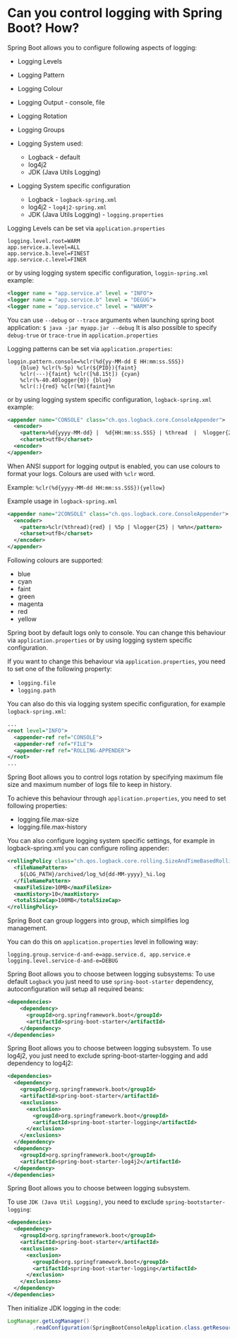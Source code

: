 # Can you control logging with Spring Boot? How?
Spring Boot allows you to configure following aspects of logging:
- Logging Levels
- Logging Pattern
- Logging Colour
- Logging Output - console, file
- Logging Rotation
- Logging Groups
- Logging System used:
    - Logback - default
    - log4j2
    - JDK (Java Utils Logging)

- Logging System specific configuration
    - Logback - ```logback-spring.xml```
    - log4j2 - ```log4j2-spring.xml```
    - JDK (Java Utils Logging) - ```logging.properties```
    
Logging Levels can be set via ```application.properties```
```properties
logging.level.root=WARM
app.service.a.level=ALL
app.service.b.level=FINEST
app.service.c.level=FINER
```

or by using logging system specific configuration, ```loggin-spring.xml``` example:
```xml
<logger name = "app.service.a" level = "INFO">
<logger name = "app.service.b" level = "DEGUG">
<logger name = "app.service.c" level = "WARM">
```

You can use ```--debug``` or ```--trace``` arguments when launching spring boot application:
```$ java -jar myapp.jar --debug```
It is also possible to specify ```debug-true``` or ```trace-true``` in ```application.properties```

Logging patterns can be set via ```application.properties```:
```properties
loggin.pattern.console=%clr(%d{yy-MM-dd E HH:mm:ss.SSS}) 
    {blue} %clr(%-5p) %clr(${PID}){faint} 
    %clr(---){faint} %clr([%8.15t]) {cyan} 
    %clr(%-40.40logger{0}) {blue} 
    %clr(:){red} %clr(%m){faint}%n
```

or by using logging system specific configuration, ```logback-spring.xml``` example:
```xml
<appender name="CONSOLE" class="ch.qos.logback.core.ConsoleAppender">
  <encoder>
    <pattern>%d{yyyy-MM-dd} |  %d{HH:mm:ss.SSS} | %thread  |  %logger{25}  |  %12(ID: %8mdc{id}) | %m%n</pattern>
    <charset>utf8</charset>
  <encoder>
</appender>  
```

When ANSI support for logging output is enabled, you can use colours to format your logs. Colours are used with ```%clr``` word.

Example:
```%clr(%d{yyyy-MM-dd HH:mm:ss.SSS}){yellow}```

Example usage in ```logback-spring.xml```
```xml
<appender name="2CONSOLE" class="ch.qos.logback.core.ConsoleAppender">
  <encoder>
    <pattern>%clr(%thread){red} | %5p | %logger{25} | %m%n</pattern>
    <charset>utf8</charset>
  </encoder>
</appender>    
```

Following colours are supported:
- blue
- cyan
- faint 
- green
- magenta
- red
- yellow

Spring boot by default logs only to console. You can change this behaviour via ```application.properties``` or by using 
logging system specific configuration.

If you want to change this behaviour via ```application.properties```, you need to set one of the following property:
- ```logging.file```
- ```logging.path```

You can also do this via logging system specific configuration, for example ```logback-spring.xml```:
```xml
...
<root level="INFO">
  <appender-ref ref="CONSOLE">
  <appender-ref ref="FILE">
  <appender-ref ref="ROLLING-APPENDER">
</root>
...
```

Spring Boot allows you to control logs rotation by specifying maximum file size and maximum number of logs file to keep
in history.

To achieve this behaviour through ```application.properties```, you need to set following properties:
- logging.file.max-size
- logging.file.max-history

You can also configure logging system specific settings, for example in logback-spring.xml you can configure rolling appender:
```xml
<rollingPolicy class="ch.qos.logback.core.rolling.SizeAndTimeBasedRollingPolicy">
  <fileNamePattern>
    ${LOG_PATH}/archived/log_%d{dd-MM-yyyy}_%i.log
  </fileNamePattern>
  <maxFileSize>10MB</maxFileSize>
  <maxHistory>10</maxHistory>
  <totalSizeCap>100MB</totalSizeCap>
</rollingPolicy>
```

Spring Boot can group loggers into group, which simplifies log management.

You can do this on ```application.properties``` level in following way:
```properties
logging.group.service-d-and-e=app.service.d, app.service.e
logging.level.service-d-and-e=DEBUG
```

Spring Boot allows you to choose between logging subsystems:
To use default ```Logback``` you just need to use ```spring-boot-starter``` dependency, autoconfiguration will setup 
all required beans:
```xml
<dependencies>
    <dependency>
      <groupId>org.springframework.boot</groupId>
      <artifactId>spring-boot-starter</artifactId>
    </dependency>
</dependencies>
```

Spring Boot allows you to choose between logging subsystem.
To use log4j2, you just need to exclude spring-boot-starter-logging and add dependency to
log4j2:
```xml
<dependencies>
  <dependency>
    <groupId>org.springframework.boot</groupId>
    <artifactId>spring-boot-starter</artifactId>
    <exclusions>
      <exclusion>
        <groupId>org.springframework.boot</groupId>
        <artifactId>spring-boot-starter-logging</artifactId>
      </exclusion>
    </exclusions>
  </dependency>
  <dependency>
    <groupId>org.springframework.boot</groupId>
    <artifactId>spring-boot-starter-log4j2</artifactId>
  </dependency>
</dependencies>
```

Spring Boot allows you to choose between logging subsystem.

To use ```JDK (Java Util Logging)```, you need to exclude ```spring-bootstarter-logging```:
```xml
<dependencies>
  <dependency>
    <groupId>org.springframework.boot</groupId>
    <artifactId>spring-boot-starter</artifactId>
    <exclusions>
      <exclusion>
        <groupId>org.springframework.boot</groupId>
        <artifactId>spring-boot-starter-logging</artifactId>
      </exclusion>
    </exclusions>
  </dependency>
</dependencies>
```

Then initialize JDK logging in the code:
```java
LogManager.getLogManager()
        .readConfiguration(SpringBootConsoleApplication.class.getResourceAsStream("/logging.properties"));
```